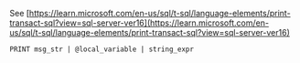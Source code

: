 See [https://learn.microsoft.com/en-us/sql/t-sql/language-elements/print-transact-sql?view=sql-server-ver16](https://learn.microsoft.com/en-us/sql/t-sql/language-elements/print-transact-sql?view=sql-server-ver16)
```
PRINT msg_str | @local_variable | string_expr
```
